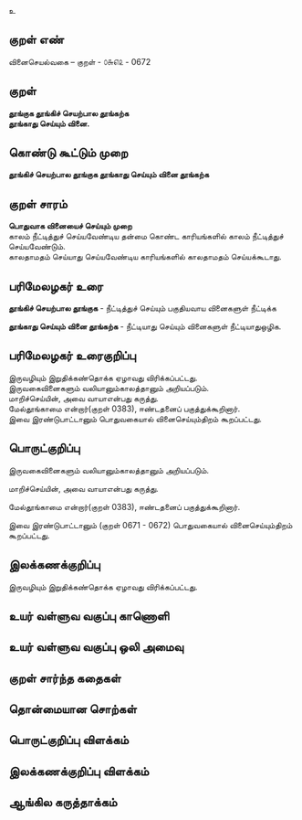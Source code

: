 உ

## குறள் எண் 

வினைசெயல்வகை – குறள் - ௦௬௭௨ - 0672  

## குறள் 

**தூங்குக தூங்கிச் செயற்பால தூங்கற்க  
தூங்காது செய்யும் வினை.**  

## கொண்டு கூட்டும் முறை

**தூங்கிச் செயற்பால தூங்குக தூங்காது செய்யும் வினை தூங்கற்க**

## குறள் சாரம் 

**பொதுவாக வினையைச் செய்யும் முறை**  
காலம் நீட்டித்துச் செய்யவேண்டிய தன்மை கொண்ட காரியங்களில் காலம் நீட்டித்துச் செய்யவேண்டும்.  
காலதாமதம் செய்யாது செய்யவேண்டிய காரியங்களில் காலதாமதம் செய்யக்கூடாது.  

## பரிமேலழகர் உரை

**தூங்கிச் செயற்பால தூங்குக** - நீட்டித்துச் செய்யும் பகுதியவாய வினைகளுள் நீட்டிக்க  

**தூங்காது செய்யும் வினை தூங்கற்க** - நீட்டியாது செய்யும் வினைகளுள் நீட்டியாதுஒழிக.  

## பரிமேலழகர் உரைகுறிப்பு   

இருவழியும் இறுதிக்கண்தொக்க ஏழாவது விரிக்கப்பட்டது.  
இருவகைவினைகளும் வலியானும்காலத்தானும் அறியப்படும்.  
மாறிச்செய்யின், அவை வாயாஎன்பது கருத்து.  
மேல்தூங்காமை என்றார்(குறள் 0383), ஈண்டதனைப் பகுத்துக்கூறினார்.  
இவை இரண்டுபாட்டானும் பொதுவகையால் வினைசெய்யும்திறம் கூறப்பட்டது.    

## பொருட்குறிப்பு 

இருவகைவினைகளும் வலியானும்காலத்தானும் அறியப்படும்.  

மாறிச்செய்யின், அவை வாயாஎன்பது கருத்து.  

மேல்தூங்காமை என்றார்(குறள் 0383), ஈண்டதனைப் பகுத்துக்கூறினார்.  

இவை இரண்டுபாட்டானும் (குறள் 0671 - 0672) பொதுவகையால் வினைசெய்யும்திறம் கூறப்பட்டது.      

## இலக்கணக்குறிப்பு  

இருவழியும் இறுதிக்கண்தொக்க ஏழாவது விரிக்கப்பட்டது.   

## உயர் வள்ளுவ வகுப்பு காணொளி


## உயர் வள்ளுவ வகுப்பு ஒலி அமைவு 

 
## குறள் சார்ந்த கதைகள் 


## தொன்மையான சொற்கள்


## பொருட்குறிப்பு விளக்கம்


## இலக்கணக்குறிப்பு விளக்கம்


## ஆங்கில கருத்தாக்கம் 



